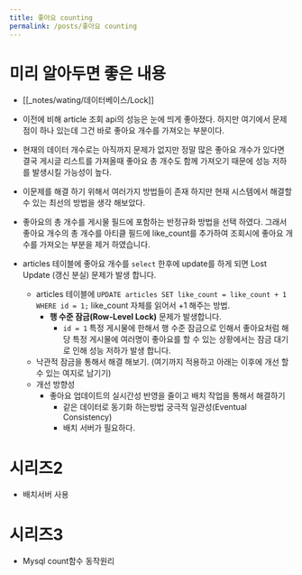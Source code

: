```yaml
---
title: 좋아요 counting
permalink: /posts/좋아요 counting
---
```


# 미리 알아두면 좋은 내용

- [[_notes/wating/데이터베이스/Lock]]

- 이전에 비해 article 조회 api의 성능은 눈에 띄게 좋아졌다. 하지만 여기에서 문제점이 하나 있는데 그건 바로 좋아요 개수를 가져오는 부분이다.
- 현재의 데이터 개수로는 아직까지 문제가 없지만 정말 많은 좋아요 개수가 있다면 결국 게시글 리스트를 가져올때 좋아요 총 개수도 함께 가져오기 때문에 성능 저하를 발생시킬 가능성이 높다.
- 이문제를 해결 하기 위해서 여러가지 방법들이 존재 하지만 현재 시스템에서 해결할 수 있는 최선의 방법을 생각 해보았다.
- 좋아요의 총 개수를 게시물 필드에 포함하는 반정규화 방법을 선택 하였다. 그래서 좋아요 개수의 총 개수를 아티클 필드에 like_count를 추가하여 조회시에 좋아요 개수를 가져오는 부분을 제거 하였습니다.
- articles 테이블에 좋아요 개수를 `select` 한후에 update를 하게 되면 Lost Update (갱신 분실) 문제가 발생 합니다.
	- articles 테이블에 `UPDATE articles SET like_count = like_count + 1 WHERE id = 1;` like_count 자체를 읽어서 +1 해주는 방법.
		- **행 수준 잠금(Row-Level Lock)** 문제가 발생합니다.
			- `id = 1` 특정 게시물에 한해서 행 수준 잠금으로 인해서 좋아요처럼 해당 특정 게시물에 여러명이 좋아요를 할 수 있는 상황에서는 잠금 대기로 인해 성능 저하가 발생 합니다.
	- 낙관적 잠금을 통해서 해결 해보기. (여기까지 적용하고 아래는 이후에 개선 할 수 있는 여지로 남기기)
	- 개선 방향성
		- 좋아요 업데이트의 실시간성 반영을 줄이고 배치 작업을 통해서 해결하기
			- 같은 데이터로 동기화 하는방법 궁극적 일관성(Eventual Consistency)
			- 배치 서버가 필요하다.

# 시리즈2

- 배치서버 사용

# 시리즈3

- Mysql count함수 동작원리

